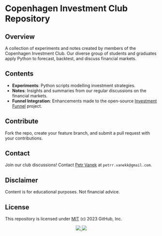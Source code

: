 # Copenhagen Investment Club Repository

## Overview
A collection of experiments and notes created by members of the Copenhagen Investment Club. Our diverse group of students and graduates apply Python to forecast, backtest, and discuss financial markets.

## Contents
- **Experiments**: Python scripts modelling investment strategies.
- **Notes**: Insights and summaries from our regular discussions on the financial markets.
- **Funnel Integration**: Enhancements made to the open-source [Investment Funnel](https://github.com/VanekPetr/investment-funnel) project.

## Contribute
Fork the repo, create your feature branch, and submit a pull request with your contributions.

## Contact
Join our club discussions! Contact [Petr Vanek](https://github.com/VanekPetr) at `petrr.vanekk@gmail.com`.

## Disclaimer
Content is for educational purposes. Not financial advice.

## License

This repository is licensed under [MIT](LICENSE) (c) 2023 GitHub, Inc.

<div align='center'>
<a href='https://github.com/vanekpetr/investment-club-cph/releases'>
<img src='https://img.shields.io/github/v/release/vanekpetr/investment-club-cph?color=%23FDD835&label=version&style=for-the-badge'>
</a>
<a href='https://github.com/vanekpetr/investment-club-cph/blob/main/LICENSE'>
<img src='https://img.shields.io/github/license/vanekpetr/investment-club-cph?style=for-the-badge'>
</a>
</div>